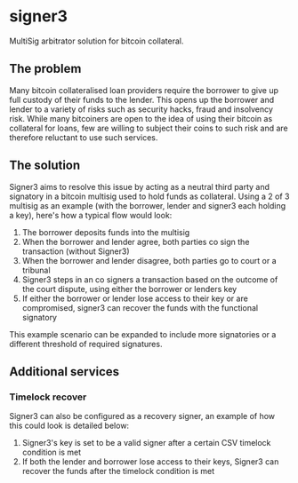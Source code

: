 # signer3
MultiSig arbitrator solution for bitcoin collateral.

## The problem
Many bitcoin collateralised loan providers require the borrower to give up full custody of their funds to the lender. This opens up the borrower and lender to a variety of risks such as security hacks, fraud and insolvency risk. While many bitcoiners are open to the idea of using their bitcoin as collateral for loans, few are willing to subject their coins to such risk and are therefore reluctant to use such services. 

## The solution
Signer3 aims to resolve this issue by acting as a neutral third party and signatory in a bitcoin multisig used to hold funds as collateral. Using a 2 of 3 multisig as an example (with the borrower, lender and signer3 each holding a key), here's how a typical flow would look:

1. The borrower deposits funds into the multisig
2. When the borrower and lender agree, both parties co sign the transaction (without Signer3)
3. When the borrower and lender disagree, both parties go to court or a tribunal
4. Signer3 steps in an co signers a transaction based on the outcome of the court dispute, using either the borrower or lenders key
5. If either the borrower or lender lose access to their key or are compromised, signer3 can recover the funds with the functional signatory

This example scenario can be expanded to include more signatories or a different threshold of required signatures. 

## Additional services

### Timelock recover
Signer3 can also be configured as a recovery signer, an example of how this could look is detailed below:

1. Signer3's key is set to be a valid signer after a certain CSV timelock condition is met
2. If both the lender and borrower lose access to their keys, Signer3 can recover the funds after the timelock condition is met
